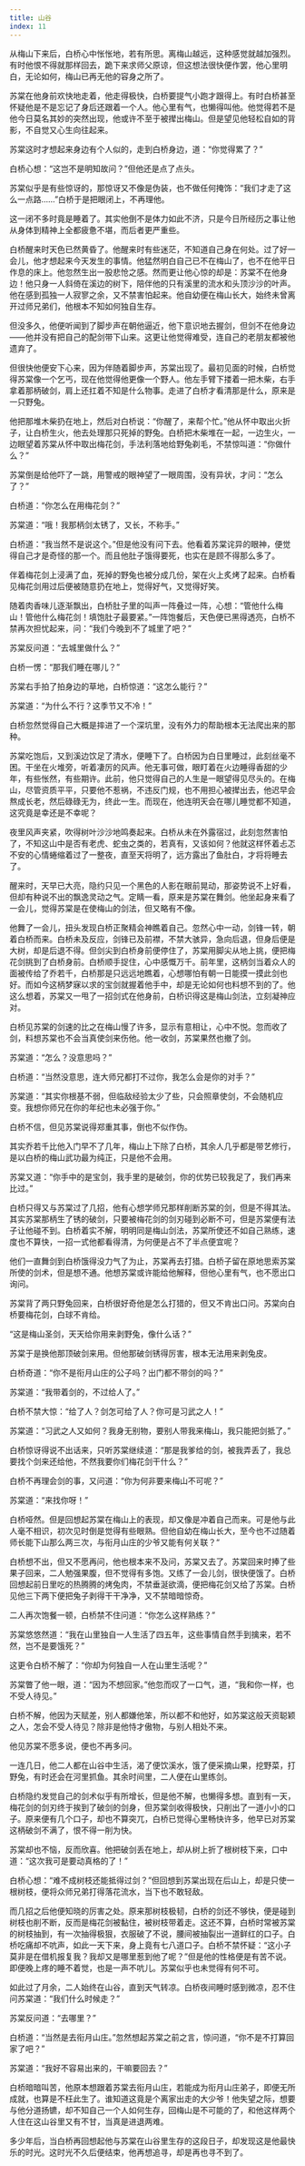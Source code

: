 ```yaml
---
title: 山谷
index: 11
---
```


从梅山下来后，白桥心中怅怅地，若有所思。离梅山越远，这种感觉就越加强烈。有时他恨不得就那样回去，跪下来求师父原谅，但这想法很快便作罢，他心里明白，无论如何，梅山已再无他的容身之所了。

苏棠在他身前欢快地走着，他走得极快，白桥要提气小跑才跟得上。有时白桥甚至怀疑他是不是忘记了身后还跟着一个人。他心里有气，也懒得叫他。他觉得若不是他今日莫名其妙的突然出现，他或许不至于被撵出梅山。但是望见他轻松自如的背影，不自觉又心生向往起来。

苏棠这时才想起来身边有个人似的，走到白桥身边，道：“你觉得累了？”

白桥心想：“这岂不是明知故问？”但他还是点了点头。

苏棠似乎是有些惊讶的，那惊讶又不像是伪装，也不做任何掩饰：“我们才走了这么一点路……”白桥于是把眼闭上，不再理他。

这一闭不多时竟是睡着了。其实他倒不是体力如此不济，只是今日所经历之事让他从身体到精神上全都疲惫不堪，而后者更严重些。

白桥醒来时天色已然黄昏了。他醒来时有些迷茫，不知道自己身在何处。过了好一会儿，他才想起来今天发生的事情。他猛然明白自己已不在梅山了，也不在他平日作息的床上。他忽然生出一股悲怆之感。然而更让他心惊的却是：苏棠不在他身边！他只身一人斜倚在溪边的树下，陪伴他的只有溪里的流水和头顶沙沙的叶声。他在感到孤独一人寂寥之余，又不禁害怕起来。他自幼便在梅山长大，始终未曾离开过师兄弟们，他根本不知如何独自生存。

但没多久，他便听闻到了脚步声在朝他逼近，他下意识地去握剑，但剑不在他身边——他并没有把自己的配剑带下山来。这更让他觉得难受，连自己的老朋友都被他遗弃了。

但很快他便安下心来，因为伴随着脚步声，苏棠出现了。最初见面的时候，白桥觉得苏棠像一个乞丐，现在他觉得他更像一个野人。他左手臂下搂着一把木柴，右手拿着那柄破剑，肩上还扛着不知是什么物事。走进了白桥才看清那是什么，原来是一只野兔。

他把那堆木柴扔在地上，然后对白桥说：“你醒了，来帮个忙。”他从怀中取出火折子，让白桥生火，他去处理那只死掉的野兔。白桥把木柴堆在一起，一边生火，一边眼望着苏棠从怀中取出梅花剑，手法利落地给野兔剃毛，不禁惊叫道：“你做什么？”

苏棠倒是给他吓了一跳，用警戒的眼神望了一眼周围，没有异状，才问：“怎么了？”

白桥道：“你怎么在用梅花剑？”

苏棠道：“哦！我那柄剑太锈了，又长，不称手。”

白桥道：“我当然不是说这个。”但是他没有问下去。他看着苏棠诧异的眼神，便觉得自己才是奇怪的那一个。而且他肚子饿得要死，也实在是顾不得那么多了。

伴着梅花剑上浸满了血，死掉的野兔也被分成几份，架在火上炙烤了起来。白桥看见梅花剑用过后便被随意扔在地上，觉得好气，又觉得好笑。

随着肉香味儿逐渐飘出，白桥肚子里的叫声一阵叠过一阵，心想：“管他什么梅山！管他什么梅花剑！填饱肚子最要紧。”一阵饱餐后，天色便已黑得透亮，白桥不禁再次担忧起来，问：“我们今晚到不了城里了吧？”

苏棠反问道：“去城里做什么？”

白桥一愣：“那我们睡在哪儿？”

苏棠右手拍了拍身边的草地，白桥惊道：“这怎么能行？”

苏棠道：“为什么不行？这季节又不冷！”

白桥忽然觉得自己大概是摔进了一个深坑里，没有外力的帮助根本无法爬出来的那种。

苏棠吃饱后，又到溪边饮足了清水，便睡下了。白桥因为白日里睡过，此刻丝毫不困。干坐在火堆旁，听着凄厉的风声。他无事可做，眼盯着在火边睡得香甜的少年，有些怅然，有些期许。此前，他只觉得自己的人生是一眼望得见尽头的。在梅山，尽管资质平平，只要他不惹祸，不违反门规，也不用担心被撵出去，他迟早会熬成长老，然后碌碌无为，终此一生。而现在，他连明天会在哪儿睡觉都不知道，这究竟是幸还是不幸呢？

夜里风声夹紧，吹得树叶沙沙地鸣奏起来。白桥从未在外露宿过，此刻忽然害怕了，不知这山中是否有老虎、蛇虫之类的，若真有，又该如何？他就这样怀着忐忑不安的心情蜷缩着过了一整夜，直至天将明了，远方露出了鱼肚白，才将将睡去了。

醒来时，天早已大亮，隐约只见一个黑色的人影在眼前晃动，那姿势说不上好看，但却有种说不出的飘逸灵动之气。定睛一看，原来是苏棠在舞剑。他坐起身来看了一会儿，觉得苏棠是在使梅山的剑法，但又略有不像。

他舞了一会儿，扭头发现白桥正聚精会神瞧着自己。忽然心中一动，剑锋一转，朝着白桥而来。白桥未及反应，剑锋已及前襟，不禁大骇异，急向后退，但身后便是大树，却是后退不得。但剑尖到白桥身前便停住了，苏棠用脚尖从地上挑，便把梅花剑挑到了白桥身前。白桥顺手捉住，心中感慨万千。前年里，这柄剑当着众人的面被传给了乔若千，白桥那是只远远地瞧着，心想哪怕有朝一日能摸一摸此剑也好。而如今这柄梦寐以求的宝剑就握着他手中，却是无论如何也料想不到的了。他这么想着，苏棠又一甩了一招剑式在他身前，白桥识得这是梅山剑法，立刻凝神应对。

白桥见苏棠的剑速的比之在梅山慢了许多，显示有意相让，心中不悦。忽而收了剑，料想苏棠也不会当真使剑来伤他。他一收剑，苏棠果然也撤了剑。

苏棠道：“怎么？没意思吗？”

白桥道：“当然没意思，连大师兄都打不过你，我怎么会是你的对手？”

苏棠道：“其实你根基不弱，但临敌经验太少了些，只会照章使剑，不会随机应变。我想你师兄在你的年纪也未必强于你。”

白桥不信，但见苏棠说得郑重其事，倒也不似作伪。

其实乔若千比他入门早不了几年，梅山上下除了白桥，其余人几乎都是带艺修行，是以白桥的梅山武功最为纯正，只是他不会用。

苏棠又道：“你手中的是宝剑，我手里的是破剑，你的优势已较我足了，我们再来比过。”

白桥只得又与苏棠过了几招，他有心想学师兄那样削断苏棠的剑，但是不得其法。其实苏棠那柄生了锈的破剑，只要被梅花剑的剑刃碰到必断不可，但是苏棠便有法子让他碰不到。白桥着实不解，明明同是梅山剑法，苏棠所使还不如自己熟练，速度也不算快，一招一式他都看得清，为何便是占不了半点便宜呢？

他们一直舞剑到白桥饿得没力气了为止，苏棠再去打猎。白桥子留在原地思索苏棠所使的剑术，但是想不通。他想苏棠或许能给他解释，但他心里有气，也不愿出口询问。

苏棠背了两只野兔回来，白桥很好奇他是怎么打猎的，但又不肯出口问。苏棠向白桥要梅花剑，白球不肯给。

“这是梅山圣剑，天天给你用来剥野兔，像什么话？”

苏棠于是换他那顶破剑来用。但他那破剑锈得厉害，根本无法用来剥兔皮。

白桥奇道：“你不是衔月山庄的公子吗？出门都不带剑的吗？”

苏棠道：“我带着剑的，不过给人了。”

白桥不禁大惊：“给了人？剑怎可给了人？你可是习武之人！”

苏棠道：“习武之人又如何？我身无别物，要别人带我来梅山，我只能把剑抵了。”

白桥惊讶得说不出话来，只听苏棠继续道：“那是我爹给的剑，被我弄丢了，我总要找个剑来还给他，不然我要你们梅花剑干什么？”

白桥不再理会剑的事，又问道：“你为何非要来梅山不可呢？”

苏棠道：“来找你呀！”

白桥哑然。但是回想起苏棠在梅山上的表现，却又像是冲着自己而来。可是他与此人毫不相识，初次见时倒是觉得有些眼熟。但他自幼在梅山长大，至今也不过随着师长能下山那么两三次，与衔月山庄的少爷又能有何关联？“

白桥想不出，但又不愿再问，他也根本来不及问，苏棠又去了。苏棠回来时捧了些果子回来，二人勉强果腹，但不觉得有多饱。又练了一会儿剑，很快便饿了。白桥回想起前日里吃的热腾腾的烤兔肉，不禁垂涎欲滴，便把梅花剑又给了苏棠。白桥见他三下两下便把兔子剥得干干净净，又不禁暗暗惊奇。

二人再次饱餐一顿，白桥禁不住问道：“你怎么这样熟练？”

苏棠悠悠然道：“我在山里独自一人生活了四五年，这些事情自然手到擒来，若不然，岂不是要饿死？”

这更令白桥不解了：“你却为何独自一人在山里生活呢？”

苏棠瞥了他一眼，道：“因为不想回家。”他忽而叹了一口气，道，“我和你一样，也不受人待见。”

白桥不解，他因为天赋差，别人都嫌他笨，所以都不和他好，如苏棠这般天资聪颖之人，怎会不受人待见？除非是他恃才傲物，与别人相处不来。

他见苏棠不愿多说，便也不再多问。

一连几日，他二人都在山谷中生活，渴了便饮溪水，饿了便采摘山果，挖野菜，打野兔，有时还会在河里抓鱼。其余时间里，二人便在山里练剑。

白桥隐约发觉自己的剑术似乎有所增长，但是他不解，也懒得多想。直到有一天，梅花剑的剑刃终于挨到了破剑的剑身，但苏棠剑收得极快，只削出了一道小小的口子。原来便有几个口子，却也不算突兀，白桥已觉得心里畅快许多，他早已对苏棠这柄破剑不满了，恨不得一削为快。

苏棠却也不恼，反而欣喜。他把破剑丢在地上，却从树上折了根树枝下来，口中道：“这次我可是要动真格的了！”

白桥心想：“难不成树枝还能抵得过剑？”但回想到苏棠出现在后山上，却是只使一根树枝，便将众师兄弟打得落花流水，当下也不敢轻敌。

而几招之后他便知晓的厉害之处。原来那树枝极韧，白桥的剑还不够快，便是碰到树枝也削不断，反而是梅花剑被黏住，被树枝带着走。这还不算，白桥时常被苏棠的树枝抽到，有一次抽得极狠，衣服破了不说，腰间被抽裂出一道鲜红的口子。白桥吃痛却不吭声，如此一天下来，身上竟有七八道口子。白桥不禁怀疑：“这小子莫非是在借机报复我？我却又是哪里惹到他了呢？”但是他的性格便是有苦不说。即便晚上疼的睡不着觉，也是一声不吭儿。苏棠似乎也未觉得有何不可。

如此过了月余，二人始终在山谷，直到天气转凉。白桥夜间睡时感到微凉，忍不住问苏棠道：“我们什么时候走？”

苏棠反问道：“去哪里？”

白桥道：“当然是去衔月山庄。”忽然想起苏棠之前之言，惊问道，“你不是不打算回家了吧？”

苏棠道：“我好不容易出来的，干嘛要回去？”

白桥暗暗叫苦，他原本想跟着苏棠去衔月山庄，若能成为衔月山庄弟子，即便无所成就，也算是不枉此生了。谁知道这竟是个离家出走的大少爷！他失望之际，想要与他分道扬镳，却不知自己一个人如何生存，回梅山是不可能的了，和他这样两个人住在这山谷里又有不甘，当真是进退两难。

多少年后，当白桥再回想起他与苏棠在山谷里生存的这段日子，却发现这是他最快乐的时光。这时光不久后便结束，他再想追寻，却是再也寻不到了。